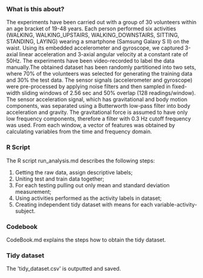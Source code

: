 ### What is this about?
The experiments have been carried out with a group of 30 volunteers within an age bracket of 19-48 years. 
Each person performed six activities (WALKING, WALKING_UPSTAIRS, WALKING_DOWNSTAIRS, SITTING, STANDING, LAYING) wearing a smartphone (Samsung Galaxy S II) on the waist. 
Using its embedded accelerometer and gyroscope, we captured 3-axial linear acceleration and 3-axial angular velocity at a constant rate of 50Hz. 
The experiments have been video-recorded to label the data manually.The obtained dataset has been randomly partitioned into two sets, where 70% of the volunteers was selected for generating the training data and 30% the test data. 
The sensor signals (accelerometer and gyroscope) were pre-processed by applying noise filters and then sampled in fixed-width sliding windows of 2.56 sec and 50% overlap (128 readings/window). 
The sensor acceleration signal, which has gravitational and body motion components, was separated using a Butterworth low-pass filter into body acceleration and gravity. 
The gravitational force is assumed to have only low frequency components, therefore a filter with 0.3 Hz cutoff frequency was used. From each window, a vector of features was obtained by calculating variables from the time and frequency domain.


### R Script
The R script run_analysis.md describes the following steps:
1. Getting the raw data, assign descriptive labels;
2. Uniting test and train data together;
3. For each testing pulling out only mean and standard deviation measurement;
4. Using activities performed as the activity labels in dataset;
5. Creating independent tidy dataset with means for each variable-activity-subject.

### Codebook
CodeBook.md explains the steps how to obtain the tidy dataset.

### Tidy dataset
The 'tidy_dataset.csv' is outputted and saved.



